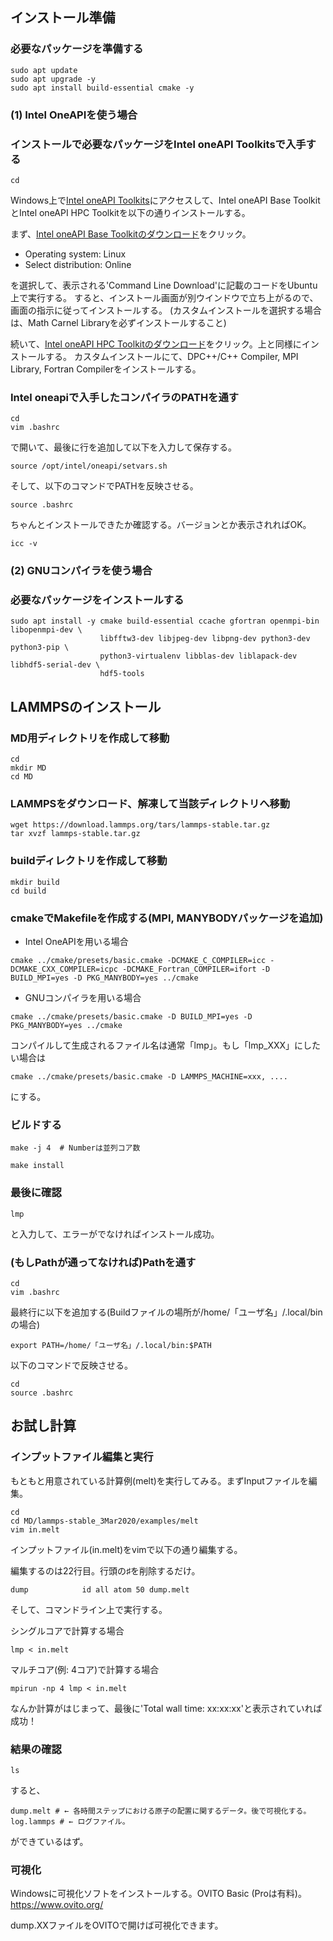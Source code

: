 ## インストール準備
### 必要なパッケージを準備する
```
sudo apt update
sudo apt upgrade -y
sudo apt install build-essential cmake -y
```

### (1) Intel OneAPIを使う場合
### インストールで必要なパッケージをIntel oneAPI Toolkitsで入手する
```
cd
```

Windows上で[Intel oneAPI Toolkits](https://www.intel.com/content/www/us/en/developer/tools/oneapi/toolkits.html#gs.d1jvm6)にアクセスして、Intel oneAPI Base ToolkitとIntel oneAPI HPC Toolkitを以下の通りインストールする。

まず、[Intel oneAPI Base Toolkitのダウンロード](https://www.intel.com/content/www/us/en/developer/tools/oneapi/base-toolkit-download.html)をクリック。

- Operating system: Linux
- Select distribution: Online

を選択して、表示される'Command Line Download'に記載のコードをUbuntu上で実行する。
すると、インストール画面が別ウインドウで立ち上がるので、画面の指示に従ってインストールする。
(カスタムインストールを選択する場合は、Math Carnel Libraryを必ずインストールすること)

続いて、[Intel oneAPI HPC Toolkitのダウンロード](https://www.intel.com/content/www/us/en/developer/tools/oneapi/hpc-toolkit-download.html)をクリック。上と同様にインストールする。
カスタムインストールにて、DPC++/C++ Compiler, MPI Library, Fortran Compilerをインストールする。

### Intel oneapiで入手したコンパイラのPATHを通す
```
cd
vim .bashrc
```
で開いて、最後に行を追加して以下を入力して保存する。
```
source /opt/intel/oneapi/setvars.sh
```
そして、以下のコマンドでPATHを反映させる。
```
source .bashrc
```
ちゃんとインストールできたか確認する。バージョンとか表示されればOK。
```
icc -v
```

### (2) GNUコンパイラを使う場合
### 必要なパッケージをインストールする
```
sudo apt install -y cmake build-essential ccache gfortran openmpi-bin libopenmpi-dev \
                    libfftw3-dev libjpeg-dev libpng-dev python3-dev python3-pip \
                    python3-virtualenv libblas-dev liblapack-dev libhdf5-serial-dev \
                    hdf5-tools
```

## LAMMPSのインストール
### MD用ディレクトリを作成して移動
```
cd
mkdir MD
cd MD
```

### LAMMPSをダウンロード、解凍して当該ディレクトリへ移動
```
wget https://download.lammps.org/tars/lammps-stable.tar.gz
tar xvzf lammps-stable.tar.gz
```

### buildディレクトリを作成して移動
```
mkdir build
cd build
```
### cmakeでMakefileを作成する(MPI, MANYBODYパッケージを追加)
- Intel OneAPIを用いる場合
```
cmake ../cmake/presets/basic.cmake -DCMAKE_C_COMPILER=icc -DCMAKE_CXX_COMPILER=icpc -DCMAKE_Fortran_COMPILER=ifort -D BUILD_MPI=yes -D PKG_MANYBODY=yes ../cmake
```
- GNUコンパイラを用いる場合
```
cmake ../cmake/presets/basic.cmake -D BUILD_MPI=yes -D PKG_MANYBODY=yes ../cmake
```
コンパイルして生成されるファイル名は通常「lmp」。もし「lmp_XXX」にしたい場合は
```
cmake ../cmake/presets/basic.cmake -D LAMMPS_MACHINE=xxx, ....
```
にする。

### ビルドする
```
make -j 4  # Numberは並列コア数
```
```
make install
```

### 最後に確認
```
lmp
```
と入力して、エラーがでなければインストール成功。

### (もしPathが通ってなければ)Pathを通す
```
cd
vim .bashrc
```
最終行に以下を追加する(Buildファイルの場所が/home/「ユーザ名」/.local/binの場合)
```
export PATH=/home/「ユーザ名」/.local/bin:$PATH
```
以下のコマンドで反映させる。
```
cd
source .bashrc
```

## お試し計算
### インプットファイル編集と実行 
もともと用意されている計算例(melt)を実行してみる。まずInputファイルを編集。
```
cd
cd MD/lammps-stable_3Mar2020/examples/melt
vim in.melt
```
インプットファイル(in.melt)をvimで以下の通り編集する。

編集するのは22行目。行頭の♯を削除するだけ。
```
dump            id all atom 50 dump.melt
```

そして、コマンドライン上で実行する。

シングルコアで計算する場合
```
lmp < in.melt
```
マルチコア(例: 4コア)で計算する場合
```
mpirun -np 4 lmp < in.melt
```
なんか計算がはじまって、最後に'Total wall time: xx:xx:xx'と表示されていれば成功！

### 結果の確認
```
ls
```
すると、
```
dump.melt # ← 各時間ステップにおける原子の配置に関するデータ。後で可視化する。
log.lammps # ← ログファイル。
```
ができているはず。

### 可視化
Windowsに可視化ソフトをインストールする。OVITO Basic (Proは有料)。
https://www.ovito.org/


dump.XXファイルをOVITOで開けば可視化できます。
